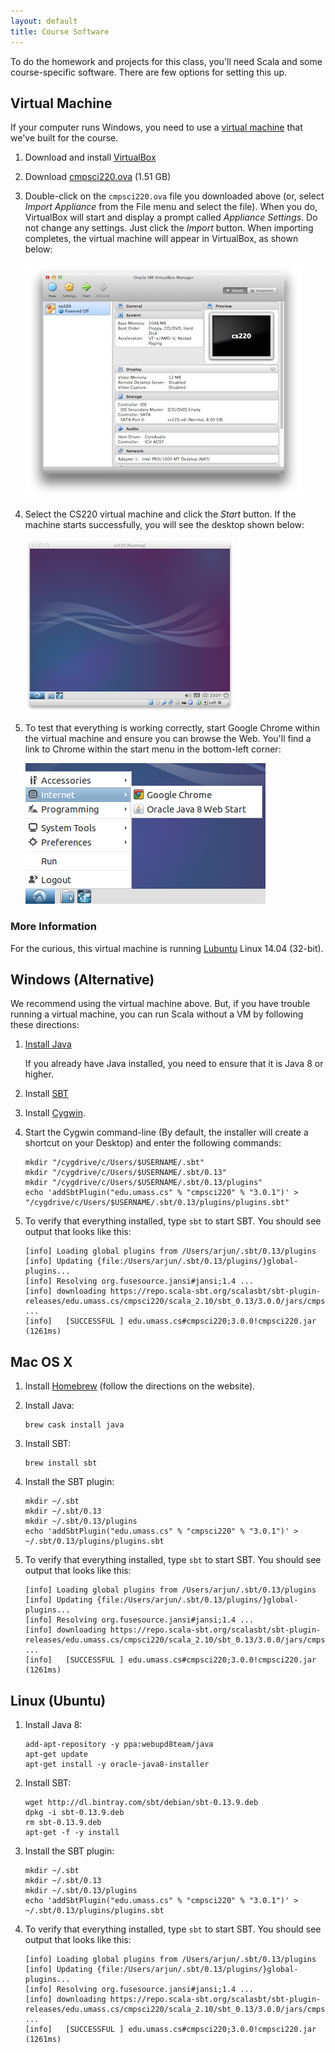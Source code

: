 ```yaml
---
layout: default
title: Course Software
---
```


To do the homework and projects for this class, you'll need Scala and some
course-specific software. There are few options for setting this up.

## Virtual Machine

If your computer runs Windows, you need to use a [virtual machine] that we've
built for the course.

1. Download and install [VirtualBox]

2. Download [cmpsci220.ova] (1.51 GB)

3. Double-click on the `cmpsci220.ova` file you downloaded above (or, select
   *Import Appliance* from the File menu and select the file). When you do,
   VirtualBox will start and display a prompt called *Appliance Settings*.
   Do not change any settings. Just click the *Import* button. When importing
   completes, the virtual machine will appear in VirtualBox, as shown below:

   <img src="virtualbox.png">

4. Select the CS220 virtual machine and click the *Start* button. If the
   machine starts successfully, you will see the desktop shown below:

   <img src="vm-desktop.png">

5. To test that everything is working correctly, start Google Chrome within
   the virtual machine and ensure you can browse the Web. You'll find a link
   to Chrome within the start menu in the bottom-left corner:

   <img src="vm-google-chrome.png">

### More Information

For the curious, this virtual machine is running [Lubuntu] Linux 14.04 (32-bit).

## Windows (Alternative)

We recommend using the virtual machine above. But, if you have trouble running
a virtual machine, you can run Scala without a VM by following these directions:

1. [Install Java]((http://www.oracle.com/technetwork/java/javase/downloads/jdk8-downloads-2133151.html).)

   If you already have Java installed, you need to ensure that it is Java 8
   or higher.

2. Install [SBT](http://www.scala-sbt.org)

3. Install [Cygwin](http://www.cygwin.com).

4. Start the Cygwin command-line (By default, the installer will create a shortcut on your
   Desktop) and enter the following commands:

       mkdir "/cygdrive/c/Users/$USERNAME/.sbt"
       mkdir "/cygdrive/c/Users/$USERNAME/.sbt/0.13"
       mkdir "/cygdrive/c/Users/$USERNAME/.sbt/0.13/plugins"
       echo 'addSbtPlugin("edu.umass.cs" % "cmpsci220" % "3.0.1")' > "/cygdrive/c/Users/$USERNAME/.sbt/0.13/plugins/plugins.sbt"

5. To verify that everything installed, type `sbt` to start SBT. You should see
   output that looks like this:

       [info] Loading global plugins from /Users/arjun/.sbt/0.13/plugins
       [info] Updating {file:/Users/arjun/.sbt/0.13/plugins/}global-plugins...
       [info] Resolving org.fusesource.jansi#jansi;1.4 ...
       [info] downloading https://repo.scala-sbt.org/scalasbt/sbt-plugin-releases/edu.umass.cs/cmpsci220/scala_2.10/sbt_0.13/3.0.0/jars/cmpsci220.jar ...
       [info]   [SUCCESSFUL ] edu.umass.cs#cmpsci220;3.0.0!cmpsci220.jar (1261ms)


## Mac OS X


1. Install [Homebrew](http://brew.sh) (follow the directions on the website).

2. Install Java:

       brew cask install java

3. Install SBT:

       brew install sbt

4. Install the SBT plugin:

       mkdir ~/.sbt
       mkdir ~/.sbt/0.13
       mkdir ~/.sbt/0.13/plugins
       echo 'addSbtPlugin("edu.umass.cs" % "cmpsci220" % "3.0.1")' > ~/.sbt/0.13/plugins/plugins.sbt

5. To verify that everything installed, type `sbt` to start SBT. You should see
   output that looks like this:

       [info] Loading global plugins from /Users/arjun/.sbt/0.13/plugins
       [info] Updating {file:/Users/arjun/.sbt/0.13/plugins/}global-plugins...
       [info] Resolving org.fusesource.jansi#jansi;1.4 ...
       [info] downloading https://repo.scala-sbt.org/scalasbt/sbt-plugin-releases/edu.umass.cs/cmpsci220/scala_2.10/sbt_0.13/3.0.0/jars/cmpsci220.jar ...
       [info]   [SUCCESSFUL ] edu.umass.cs#cmpsci220;3.0.0!cmpsci220.jar (1261ms)

## Linux (Ubuntu)

1. Install Java 8:

       add-apt-repository -y ppa:webupd8team/java
       apt-get update
       apt-get install -y oracle-java8-installer


2. Install SBT:

       wget http://dl.bintray.com/sbt/debian/sbt-0.13.9.deb
       dpkg -i sbt-0.13.9.deb
       rm sbt-0.13.9.deb
       apt-get -f -y install


3. Install the SBT plugin:

       mkdir ~/.sbt
       mkdir ~/.sbt/0.13
       mkdir ~/.sbt/0.13/plugins
       echo 'addSbtPlugin("edu.umass.cs" % "cmpsci220" % "3.0.1")' > ~/.sbt/0.13/plugins/plugins.sbt

4. To verify that everything installed, type `sbt` to start SBT. You should see
   output that looks like this:

       [info] Loading global plugins from /Users/arjun/.sbt/0.13/plugins
       [info] Updating {file:/Users/arjun/.sbt/0.13/plugins/}global-plugins...
       [info] Resolving org.fusesource.jansi#jansi;1.4 ...
       [info] downloading https://repo.scala-sbt.org/scalasbt/sbt-plugin-releases/edu.umass.cs/cmpsci220/scala_2.10/sbt_0.13/3.0.0/jars/cmpsci220.jar ...
       [info]   [SUCCESSFUL ] edu.umass.cs#cmpsci220;3.0.0!cmpsci220.jar (1261ms)


[virtual machine]: http://en.wikipedia.org/wiki/Virtual_machine
[VirtualBox]: https://www.virtualbox.org/wiki/Downloads
[cmpsci220.ova]: https://storage.googleapis.com/umass-cmpsci220-artifacts/cmpsci220.ova
[Lubuntu]: http://lubuntu.net
